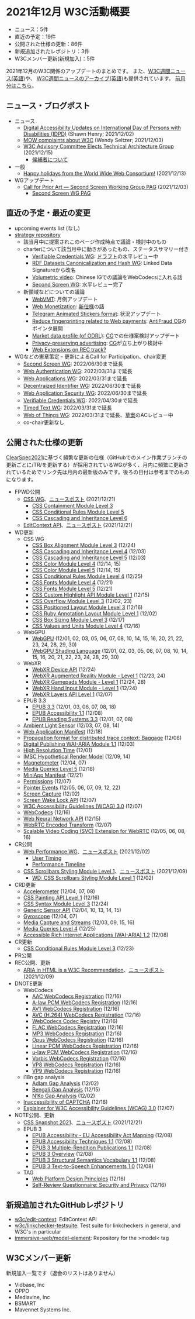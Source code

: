 # 2021年12月 W3C活動概要

- ニュース：5件
- 直近の予定：19件
- 公開された仕様の更新：86件
- 新規追加されたレポジトリ：3件
- W3Cメンバー更新(新規加入)：5件

2021年12月のW3C関係のアップデートのまとめです。
また、[W3C週間ニュース(英語)](https://www.w3.org/News/Public/)や、
[W3C週間ニュースのアーカイブ(英語)](https://lists.w3.org/Archives/Public/w3c-announce/2021OctDec/subject.html)も提供されています。
[前月分はこちら](202111.md)。

## ニュース・ブログポスト

* ニュース
  * [Digital Accessibility Updates on International Day of Persons with Disabilities (IDPD)](https://www.w3.org/blog/2021/12/idpd/) (Shawn Henry; 2021/12/02)
  * [MOW complaints about W3C](https://www.w3.org/blog/2021/12/mow-complaints-about-w3c/) (Wendy Seltzer; 2021/12/03)
  * [W3C Advisory Committee Elects Technical Architecture Group](https://www.w3.org/blog/news/archives/9377) (2021/12/15)
    * [候補者について](https://www.w3.org/2021/11/16-tag-nominations)
* 一般
  * [Happy holidays from the World Wide Web Consortium!](https://www.w3.org/blog/news/archives/9373) (2021/12/13)
* WGアップデート
  * [Call for Prior Art — Second Screen Working Group PAG](https://www.w3.org/blog/news/archives/9355) (2021/12/03)
    * [Second Screen WG PAG](https://www.w3.org/2021/08/secondscreen-pag/)

## 直近の予定・最近の変更

* upcoming events list (なし)
* [strategy repository](https://github.com/w3c/strategy/issues)
  * 該当月中に提案されこのページ作成時点で議論・検討中のもの
  * charterについて該当月中に動きがあったもの、ステータスサマリー付き
    * [Verifiable Credentials WG](https://github.com/w3c/strategy/issues/279): [ドラフト](https://w3c.github.io/vc-wg-charter/)の水平レビュー中
    * [RDF Datasets Canonicalization and Hash WG](https://github.com/w3c/strategy/issues/262): Linked Data Signatureから改名
    * [Volumetric video](https://github.com/w3c/strategy/issues/286): Chinese IGでの議論をWebCodecsに入れる話
    * [Second Screen WG](https://github.com/w3c/strategy/issues/291): 水平レビュー完了
  * 新領域などについての議論
    * [WebVMT](https://github.com/w3c/strategy/issues/113): 月例アップデート
    * [Web Monetization](https://github.com/w3c/strategy/issues/151): [新仕様](https://webmonetization-preview.netlify.app/)の話
    * [Telegram Animated Stickers format](https://github.com/w3c/strategy/issues/187): 状況アップデート
    * [Reduce fingerprinting related to Web payments](https://github.com/w3c/strategy/issues/176): [AntiFraud CG](https://www.w3.org/community/antifraud/)のポインタ展開
    * [Market data profile (of ODRL)](https://github.com/w3c/strategy/issues/198): [CG](https://www.w3.org/community/md-odrl-profile/)での仕様案検討アップデート
    * [Privacy-preserving advertising](https://github.com/w3c/strategy/issues/222): [CG](https://www.w3.org/community/patcg/)が立ち上がり検討中
    * [Web Extensions on REC track?](https://github.com/w3c/strategy/issues/146)
* WGなどの憲章策定・更新によるCall for Participation、chair変更
  * [Second Screen WG](https://www.w3.org/2020/12/second-screen-wg-charter.html): 2022/06/30まで延長
  * [Web Authentication WG](https://www.w3.org/2019/10/webauthn-wg-charter.html): 2022/03/31まで延長
  * [Web Applications WG](https://www.w3.org/2020/12/webapps-wg-charter.html): 2022/03/31まで延長
  * [Decentraized Identifier WG](https://www.w3.org/2020/12/did-wg-charter.html): 2022/06/30まで延長
  * [Web Application Security WG](https://www.w3.org/2019/03/webappsec-2019-charter.html): 2022/06/30まで延長
  * [Verifiable Credentials WG](https://www.w3.org/2020/12/verifiable-credentials-wg-charter.html): 2022/04/30まで延長
  * [Timed Text WG](https://www.w3.org/2020/12/timed-text-wg-charter.html): 2022/03/31まで延長
  * [Web of Things WG](https://www.w3.org/2019/07/wot-ig-2019.html): 2022/03/31まで延長、[草案](https://www.w3.org/2021/12/wot-ig-2021.html)のACレビュー中
  * co-chair更新なし

## 公開された仕様の更新

[ClearSpec2021](https://github.com/w3c/tr-pages/blob/main/clearspec2021.md)に基づく頻繁な更新の仕様（GitHubでのメイン作業ブランチの更新ごとに/TR/を更新する）が採用されているWGが多く、月内に頻繁に更新されているためでリンク先は月内の最新版のみです。後ろの日付は参考までのものになります。

* FPWD公開
  * [CSS WG](https://www.w3.org/groups/wg/css)、[ニュースポスト](https://www.w3.org/blog/news/archives/9383) (2021/12/21)
    * [CSS Containment Module Level 3](https://www.w3.org/TR/2021/WD-css-contain-3-20211221/)
    * [CSS Conditional Rules Module Level 5](https://www.w3.org/TR/2021/WD-css-conditional-5-20211221/)
    * [CSS Cascading and Inheritance Level 6](https://www.w3.org/TR/2021/WD-css-cascade-6-20211221/)
  * [EditContext API](https://www.w3.org/TR/2021/WD-edit-context-20211221/)、[ニュースポスト](https://www.w3.org/blog/news/archives/9391) (2021/12/21)
* WD更新
  * CSS WG
    * [CSS Box Alignment Module Level 3](https://www.w3.org/TR/2021/WD-css-align-3-20211224/) (12/24)
    * [CSS Cascading and Inheritance Level 4](https://www.w3.org/TR/2021/WD-css-cascade-4-20211203/) (12/03)
    * [CSS Cascading and Inheritance Level 5](https://www.w3.org/TR/2021/WD-css-cascade-5-20211203/) (12/03)
    * [CSS Color Module Level 4](https://www.w3.org/TR/2021/WD-css-color-4-20211215/) (12/14, 15)
    * [CSS Color Module Level 5](https://www.w3.org/TR/2021/WD-css-color-5-20211215/) (12/14, 15)
    * [CSS Conditional Rules Module Level 4](https://www.w3.org/TR/2021/WD-css-conditional-4-20211225/) (12/25)
    * [CSS Fonts Module Level 4](https://www.w3.org/TR/2021/WD-css-fonts-4-20211221/) (12/21)
    * [CSS Fonts Module Level 5](https://www.w3.org/TR/2021/WD-css-fonts-5-20211221/) (12/21)
    * [CSS Custom Highlight API Module Level 1](https://www.w3.org/TR/2021/WD-css-highlight-api-1-20211215/) (12/15)
    * [CSS Overflow Module Level 3](https://www.w3.org/TR/2021/WD-css-overflow-3-20211223/) (12/02, 23)
    * [CSS Positioned Layout Module Level 3](https://www.w3.org/TR/2021/WD-css-position-3-20211216/) (12/16)
    * [CSS Ruby Annotation Layout Module Level 1](https://www.w3.org/TR/2021/WD-css-ruby-1-20211202/) (12/02)
    * [CSS Box Sizing Module Level 3](https://www.w3.org/TR/2021/WD-css-sizing-3-20211217/) (12/17)
    * [CSS Values and Units Module Level 4](https://www.w3.org/TR/2021/WD-css-values-4-20211216/) (12/16)
  * WebGPU
    * [WebGPU](https://www.w3.org/TR/2021/WD-webgpu-20211230/) (12/01, 02, 03, 05, 06, 07, 08, 10, 14, 15, 16, 20, 21, 22, 23, 24, 28, 29, 30)
    * [WebGPU Shading Language](https://www.w3.org/TR/2021/WD-WGSL-20211230/) (12/01, 02, 03, 05, 06, 07, 08, 10, 14, 15, 16, 20, 21, 22, 23, 24, 28, 29, 30)
  * WebXR
    * [WebXR Device API](https://www.w3.org/TR/2021/WD-webxr-20211224/) (12/24)
    * [WebXR Augmented Reality Module - Level 1](https://www.w3.org/TR/2021/WD-webxr-ar-module-1-20211224/) (12/23, 24)
    * [WebXR Gamepads Module - Level 1](https://www.w3.org/TR/2021/WD-webxr-gamepads-module-1-20211228/) (12/24, 28)
    * [WebXR Hand Input Module - Level 1](https://www.w3.org/TR/2021/WD-webxr-hand-input-1-20211224/) (12/24)
    * [WebXR Layers API Level 1](https://www.w3.org/TR/2021/WD-webxrlayers-1-20211207/) (12/07)
  * EPUB 3.3
    * [EPUB 3.3](https://www.w3.org/TR/2021/WD-epub-33-20211218/) (12/01, 03, 06, 07, 08, 18)
    * [EPUB Accessibility 1.1](https://www.w3.org/TR/2021/WD-epub-a11y-11-20211208/) (12/08)
    * [EPUB Reading Systems 3.3](https://www.w3.org/TR/2021/WD-epub-rs-33-20211208/) (12/01, 07, 08)
  * [Ambient Light Sensor](https://www.w3.org/TR/2021/WD-ambient-light-20211214/) (12/03, 07, 08, 14)
  * [Web Application Manifest](https://www.w3.org/TR/2021/WD-appmanifest-20211218/) (12/18)
  * [Propagation format for distributed trace context: Baggage](https://www.w3.org/TR/2021/WD-baggage-20211208/) (12/08)
  * [Digital Publishing WAI-ARIA Module 1.1](https://www.w3.org/TR/2021/WD-dpub-aria-1.1-20211203/) (12/03)
  * [High Resolution Time](https://www.w3.org/TR/2021/WD-hr-time-3-20211201/) (12/01)
  * [IMSC Hypothetical Render Model](https://www.w3.org/TR/2021/WD-imsc-hrm-20211214/) (12/09, 14)
  * [Magnetometer](https://www.w3.org/TR/2021/WD-magnetometer-20211207/) (12/04, 07)
  * [Media Queries Level 5](https://www.w3.org/TR/2021/WD-mediaqueries-5-20211218/) (12/18)
  * [MiniApp Manifest](https://www.w3.org/TR/2021/WD-miniapp-manifest-20211221/) (12/21)
  * [Permissions](https://www.w3.org/TR/2021/WD-permissions-20211207/) (12/07)
  * [Pointer Events](https://www.w3.org/TR/2021/WD-pointerevents3-20211222/) (12/05, 06, 07, 09, 12, 22)
  * [Screen Capture](https://www.w3.org/TR/2021/WD-screen-capture-20211202/) (12/02)
  * [Screen Wake Lock API](https://www.w3.org/TR/2021/WD-screen-wake-lock-20211207/) (12/07)
  * [W3C Accessibility Guidelines (WCAG) 3.0](https://www.w3.org/TR/2021/WD-wcag-3.0-20211207/) (12/07)
  * [WebCodecs](https://www.w3.org/TR/2021/WD-webcodecs-20211216/) (12/16)
  * [Web Neural Network API](https://www.w3.org/TR/2021/WD-webnn-20211215/) (12/15)
  * [WebRTC Encoded Transform](https://www.w3.org/TR/2021/WD-webrtc-encoded-transform-20211207/) (12/07)
  * [Scalable Video Coding (SVC) Extension for WebRTC](https://www.w3.org/TR/2021/WD-webrtc-svc-20211216/) (12/05, 06, 08, 16)
* CR公開
  * [Web Performance WG](https://www.w3.org/groups/wg/webperf)、[ニュースポスト](https://www.w3.org/blog/news/archives/9353) (2021/12/02)
    * [User Timing](https://www.w3.org/TR/2021/CR-user-timing-20211202/)
    * [Performance Timeline](https://www.w3.org/TR/2021/CR-performance-timeline-20211202/)
  * [CSS Scrollbars Styling Module Level 1](https://www.w3.org/TR/2021/CR-css-scrollbars-1-20211209/)、[ニュースポスト](https://www.w3.org/blog/news/archives/9370) (2021/12/09)
    * [WD: CSS Scrollbars Styling Module Level 1](https://www.w3.org/TR/2021/WD-css-scrollbars-1-20211202/) (12/02)
* CRD更新
  * [Accelerometer](https://www.w3.org/TR/2021/CRD-accelerometer-20211208/) (12/04, 07, 08)
  * [CSS Painting API Level 1](https://www.w3.org/TR/2021/CRD-css-paint-api-1-20211216/) (12/16)
  * [CSS Syntax Module Level 3](https://www.w3.org/TR/2021/CRD-css-syntax-3-20211224/) (12/24)
  * [Generic Sensor API](https://www.w3.org/TR/2021/CRD-generic-sensor-20211215/) (12/04, 10, 13, 14, 15)
  * [Gyroscope](https://www.w3.org/TR/2021/CRD-gyroscope-20211207/) (12/04, 07)
  * [Media Capture and Streams](https://www.w3.org/TR/2021/CRD-mediacapture-streams-20211216/) (12/03, 09, 15, 16)
  * [Media Queries Level 4](https://www.w3.org/TR/2021/CRD-mediaqueries-4-20211225/) (12/25)
  * [Accessible Rich Internet Applications (WAI-ARIA) 1.2](https://www.w3.org/TR/2021/CRD-wai-aria-1.2-20211208/) (12/08)
* CR更新
  * [CSS Conditional Rules Module Level 3](https://www.w3.org/TR/2021/CR-css-conditional-3-20211223/) (12/23)
* PR公開
* REC公開、更新
  * [ARIA in HTML is a W3C Recommendation](https://www.w3.org/TR/2021/REC-html-aria-20211209/)、[ニュースポスト](https://www.w3.org/blog/news/archives/9367) (2021/12/09)
* DNOTE更新
  * WebCodecs
    * [AAC WebCodecs Registration](https://www.w3.org/TR/2021/DNOTE-webcodecs-aac-codec-registration-20211216/) (12/16)
    * [A-law PCM WebCodecs Registration](https://www.w3.org/TR/2021/DNOTE-webcodecs-alaw-codec-registration-20211216/) (12/16)
    * [AV1 WebCodecs Registration](https://www.w3.org/TR/2021/DNOTE-webcodecs-av1-codec-registration-20211216/) (12/16)
    * [AVC (H.264) WebCodecs Registration](https://www.w3.org/TR/2021/DNOTE-webcodecs-avc-codec-registration-20211216/) (12/16)
    * [WebCodecs Codec Registry](https://www.w3.org/TR/2021/DNOTE-webcodecs-codec-registry-20211216/) (12/16)
    * [FLAC WebCodecs Registration](https://www.w3.org/TR/2021/DNOTE-webcodecs-flac-codec-registration-20211216/) (12/16)
    * [MP3 WebCodecs Registration](https://www.w3.org/TR/2021/DNOTE-webcodecs-mp3-codec-registration-20211216/) (12/16)
    * [Opus WebCodecs Registration](https://www.w3.org/TR/2021/DNOTE-webcodecs-opus-codec-registration-20211216/) (12/16)
    * [Linear PCM WebCodecs Registration](https://www.w3.org/TR/2021/DNOTE-webcodecs-pcm-codec-registration-20211216/) (12/16)
    * [u-law PCM WebCodecs Registration](https://www.w3.org/TR/2021/DNOTE-webcodecs-ulaw-codec-registration-20211216/) (12/16)
    * [Vorbis WebCodecs Registration](https://www.w3.org/TR/2021/DNOTE-webcodecs-vorbis-codec-registration-20211216/) (12/16)
    * [VP8 WebCodecs Registration](https://www.w3.org/TR/2021/DNOTE-webcodecs-vp8-codec-registration-20211216/) (12/16)
    * [VP9 WebCodecs Registration](https://www.w3.org/TR/2021/DNOTE-webcodecs-vp9-codec-registration-20211216/) (12/16)
  * i18n gap analysis
    * [Adlam Gap Analysis](https://www.w3.org/TR/2021/DNOTE-adlm-gap-20211202/) (12/02)
    * [Bengali Gap Analysis](https://www.w3.org/TR/2021/DNOTE-beng-gap-20211215/) (12/15)
    * [N’Ko Gap Analysis](https://www.w3.org/TR/2021/DNOTE-nkoo-gap-20211202/) (12/02)
  * [Inaccessibility of CAPTCHA](https://www.w3.org/TR/2021/DNOTE-turingtest-20211216/) (12/16)
  * [Explainer for W3C Accessibility Guidelines (WCAG) 3.0](https://www.w3.org/TR/2021/DNOTE-wcag-3.0-explainer-20211207/) (12/07)
* NOTE公開、更新
  * [CSS Snapshot 2021](https://www.w3.org/TR/2021/NOTE-css-2021-20211221/)、[ニュースポスト](https://www.w3.org/blog/news/archives/9388) (2021/12/21)
  * EPUB 3
    * [EPUB Accessibility - EU Accessibility Act Mapping](https://www.w3.org/TR/2021/NOTE-epub-a11y-eaa-mapping-20211208/) (12/08)
    * [EPUB Accessibility Techniques 1.1](https://www.w3.org/TR/2021/NOTE-epub-a11y-tech-11-20211208/) (12/08)
    * [EPUB 3 Multiple-Rendition Publications 1.1](https://www.w3.org/TR/2021/NOTE-epub-multi-rend-11-20211208/) (12/08)
    * [EPUB 3 Overview](https://www.w3.org/TR/2021/NOTE-epub-overview-33-20211208/) (12/08)
    * [EPUB 3 Structural Semantics Vocabulary 1.1](https://www.w3.org/TR/2021/NOTE-epub-ssv-11-20211208/) (12/08)
    * [EPUB 3 Text-to-Speech Enhancements 1.0](https://www.w3.org/TR/2021/NOTE-epub-tts-10-20211208/) (12/08)
  * TAG
    * [Web Platform Design Principles](https://www.w3.org/TR/2021/NOTE-design-principles-20211216/) (12/16)
    * [Self-Review Questionnaire: Security and Privacy](https://www.w3.org/TR/2021/NOTE-security-privacy-questionnaire-20211216/) (12/16)

## 新規追加されたGitHubレポジトリ

* [w3c/edit-context](https://github.com/w3c/edit-context): EditContext API
* [w3c/linkchecker-testsuite](https://github.com/w3c/linkchecker-testsuite): Test suite for linkcheckers in general, and W3C's in particular
* [immersive-web/model-element](https://github.com/immersive-web/model-element): Repository for the &gt;model&lt; tag

## W3Cメンバー更新

新規加入一覧です（退会のリストはありません）

* Vidbase, Inc
* OPPO
* Mediavine, Inc
* BSMART
* Mavennet Systems Inc.
